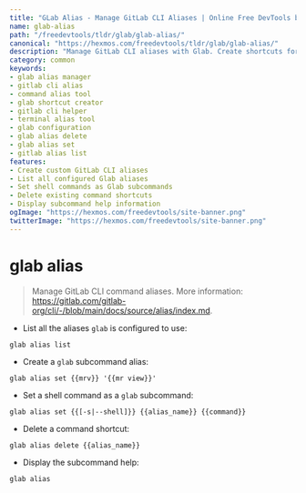 ```yaml
---
title: "GLab Alias - Manage GitLab CLI Aliases | Online Free DevTools by Hexmos"
name: glab-alias
path: "/freedevtools/tldr/glab/glab-alias/"
canonical: "https://hexmos.com/freedevtools/tldr/glab/glab-alias/"
description: "Manage GitLab CLI aliases with Glab. Create shortcuts for common GitLab commands, simplify workflows, and increase efficiency. Free online tool, no registration required."
category: common
keywords:
- glab alias manager
- gitlab cli alias
- command alias tool
- glab shortcut creator
- gitlab cli helper
- terminal alias tool
- glab configuration
- glab alias delete
- glab alias set
- gitlab alias list
features:
- Create custom GitLab CLI aliases
- List all configured Glab aliases
- Set shell commands as Glab subcommands
- Delete existing command shortcuts
- Display subcommand help information
ogImage: "https://hexmos.com/freedevtools/site-banner.png"
twitterImage: "https://hexmos.com/freedevtools/site-banner.png"
---
```


# glab alias

> Manage GitLab CLI command aliases.
> More information: <https://gitlab.com/gitlab-org/cli/-/blob/main/docs/source/alias/index.md>.

- List all the aliases `glab` is configured to use:

`glab alias list`

- Create a `glab` subcommand alias:

`glab alias set {{mrv}} '{{mr view}}'`

- Set a shell command as a `glab` subcommand:

`glab alias set {{[-s|--shell]}} {{alias_name}} {{command}}`

- Delete a command shortcut:

`glab alias delete {{alias_name}}`

- Display the subcommand help:

`glab alias`
